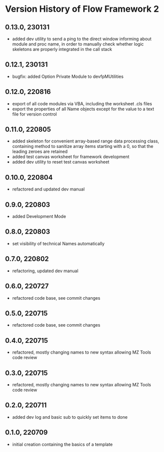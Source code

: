 # Version History of Flow Framework 2
## 0.13.0, 230131
* added dev utility to send a ping to the direct window informing about module and proc name, in order to manually check whether logic skeletons are properly integrated in the call stack
## 0.12.1, 230131
* bugfix: added Option Private Module to devfpMUtilities
## 0.12.0, 220816
* export of all code modules via VBA, including the worksheet .cls files
* export the properties of all Name objects except for the value to a text file for version control
## 0.11.0, 220805
* added skeleton for convenient array-based range data processing class, containing method to sanitize array items starting with a 0, so that the leading zeroes are retained
* added test canvas worksheet for framework development
* added dev utility to reset test canvas worksheet
## 0.10.0, 220804
* refactored and updated dev manual
## 0.9.0, 220803
* added Development Mode
## 0.8.0, 220803
* set visibility of technical Names automatically
## 0.7.0, 220802
* refactoring, updated dev manual
## 0.6.0, 220727
* refactored code base, see commit changes
## 0.5.0, 220715
* refactored code base, see commit changes
## 0.4.0, 220715
* refactored, mostly changing names to new syntax allowing MZ Tools code review
## 0.3.0, 220715
* refactored, mostly changing names to new syntax allowing MZ Tools code review
## 0.2.0, 220711
* added dev log and basic sub to quickly set items to done
## 0.1.0, 220709
* initial creation containing the basics of a template